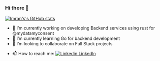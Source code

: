 ### Hi there 👋

[![Imran's's GitHub stats](https://github-readme-stats.vercel.app/api?username=imran-mirza79&count_private=true&show_icons=true&theme=transparent)](https://github.com/imran-mirza79/)

<!-- [![Top Langs](https://github-readme-stats.vercel.app/api/top-langs/?username=imran-mirza79&layout=compact&theme=transparent&hide_progress=true)](https://github.com/imran-mirza79/imran-mirza79) -->

<!-- ## Languages, Frameworks and Libraries -->



<!-- **imran-mirza79/imran-mirza79** is a ✨ _special_ ✨ repository because its `README.md` (this file) appears on your GitHub profile.
 -->
<!-- Here are some ideas to get you started:
 -->
- 🔭 I’m currently working on developing Backend services using rust for @mydatamyconsent
- 🌱 I’m currently learning  Go for backend development 
- 👯 I’m looking to collaborate on  Full Stack projects
<!-- - 🤔 I’m looking for help with ... -->
<!-- - 💬 Ask me about ... -->
- 📫 How to reach me:  [![Linkedin](https://i.stack.imgur.com/gVE0j.png) LinkedIn](https://www.linkedin.com/in/imranmirza79)
<!-- - 😄 Pronouns: ...
- ⚡ Fun fact: ... -->

